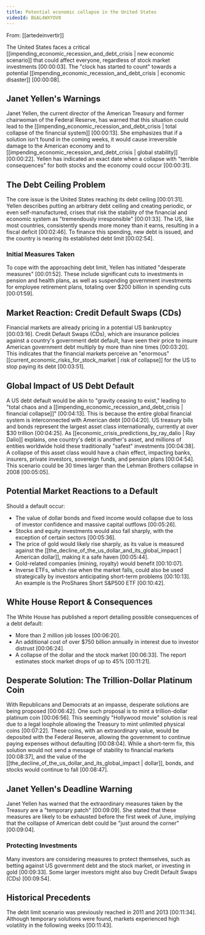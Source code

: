 ```yaml
---
title: Potential economic collapse in the United States
videoId: BGAL4WXYOV8
---
```


From: [[artedeinvertir]] <br/> 

The United States faces a critical [[impending_economic_recession_and_debt_crisis | new economic scenario]] that could affect everyone, regardless of stock market investments <a class="yt-timestamp" data-t="00:00:03">[00:00:03]</a>. The "clock has started to count" towards a potential [[impending_economic_recession_and_debt_crisis | economic disaster]] <a class="yt-timestamp" data-t="00:00:08">[00:00:08]</a>.

## Janet Yellen's Warnings
Janet Yellen, the current director of the American Treasury and former chairwoman of the Federal Reserve, has warned that this situation could lead to the [[impending_economic_recession_and_debt_crisis | total collapse of the financial system]] <a class="yt-timestamp" data-t="00:00:13">[00:00:13]</a>. She emphasizes that if a solution isn't found in the coming weeks, it would cause irreversible damage to the American economy and to [[impending_economic_recession_and_debt_crisis | global stability]] <a class="yt-timestamp" data-t="00:00:22">[00:00:22]</a>. Yellen has indicated an exact date when a collapse with "terrible consequences" for both stocks and the economy could occur <a class="yt-timestamp" data-t="00:00:31">[00:00:31]</a>.

## The Debt Ceiling Problem
The core issue is the United States reaching its debt ceiling <a class="yt-timestamp" data-t="00:01:31">[00:01:31]</a>. Yellen describes putting an arbitrary debt ceiling and creating periodic, or even self-manufactured, crises that risk the stability of the financial and economic system as "tremendously irresponsible" <a class="yt-timestamp" data-t="00:01:33">[00:01:33]</a>. The US, like most countries, consistently spends more money than it earns, resulting in a fiscal deficit <a class="yt-timestamp" data-t="00:02:46">[00:02:46]</a>. To finance this spending, new debt is issued, and the country is nearing its established debt limit <a class="yt-timestamp" data-t="00:02:54">[00:02:54]</a>.

### Initial Measures Taken
To cope with the approaching debt limit, Yellen has initiated "desperate measures" <a class="yt-timestamp" data-t="00:01:52">[00:01:52]</a>. These include significant cuts to investments in pension and health plans, as well as suspending government investments for employee retirement plans, totaling over $200 billion in spending cuts <a class="yt-timestamp" data-t="00:01:59">[00:01:59]</a>.

## Market Reaction: Credit Default Swaps (CDs)
Financial markets are already pricing in a potential US bankruptcy <a class="yt-timestamp" data-t="00:03:16">[00:03:16]</a>. Credit Default Swaps (CDs), which are insurance policies against a country's government debt default, have seen their price to insure American government debt multiply by more than nine times <a class="yt-timestamp" data-t="00:03:20">[00:03:20]</a>. This indicates that the financial markets perceive an "enormous" [[current_economic_risks_for_stock_market | risk of collapse]] for the US to stop paying its debt <a class="yt-timestamp" data-t="00:03:51">[00:03:51]</a>.

## Global Impact of US Debt Default
A US debt default would be akin to "gravity ceasing to exist," leading to "total chaos and a [[impending_economic_recession_and_debt_crisis | financial collapse]]" <a class="yt-timestamp" data-t="00:04:13">[00:04:13]</a>. This is because the entire global financial system is interconnected with American debt <a class="yt-timestamp" data-t="00:04:20">[00:04:20]</a>. US treasury bills and bonds represent the largest asset class internationally, currently at over $30 trillion <a class="yt-timestamp" data-t="00:04:25">[00:04:25]</a>. As [[economic_crisis_predictions_by_ray_dalio | Ray Dalio]] explains, one country's debt is another's asset, and millions of entities worldwide hold these traditionally "safest" investments <a class="yt-timestamp" data-t="00:04:38">[00:04:38]</a>. A collapse of this asset class would have a chain effect, impacting banks, insurers, private investors, sovereign funds, and pension plans <a class="yt-timestamp" data-t="00:04:54">[00:04:54]</a>. This scenario could be 30 times larger than the Lehman Brothers collapse in 2008 <a class="yt-timestamp" data-t="00:05:05">[00:05:05]</a>.

## Potential Market Reactions to a Default
Should a default occur:
*   The value of dollar bonds and fixed income would collapse due to loss of investor confidence and massive capital outflows <a class="yt-timestamp" data-t="00:05:26">[00:05:26]</a>.
*   Stocks and equity investments would also fall sharply, with the exception of certain sectors <a class="yt-timestamp" data-t="00:05:36">[00:05:36]</a>.
*   The price of gold would likely rise sharply, as its value is measured against the [[the_decline_of_the_us_dollar_and_its_global_impact | American dollar]], making it a safe haven <a class="yt-timestamp" data-t="00:05:44">[00:05:44]</a>.
*   Gold-related companies (mining, royalty) would benefit <a class="yt-timestamp" data-t="00:10:07">[00:10:07]</a>.
*   Inverse ETFs, which rise when the market falls, could also be used strategically by investors anticipating short-term problems <a class="yt-timestamp" data-t="00:10:13">[00:10:13]</a>. An example is the ProShares Short S&P500 ETF <a class="yt-timestamp" data-t="00:10:42">[00:10:42]</a>.

## White House Report & Consequences
The White House has published a report detailing possible consequences of a debt default:
*   More than 2 million job losses <a class="yt-timestamp" data-t="00:06:20">[00:06:20]</a>.
*   An additional cost of over $750 billion annually in interest due to investor distrust <a class="yt-timestamp" data-t="00:06:24">[00:06:24]</a>.
*   A collapse of the dollar and the stock market <a class="yt-timestamp" data-t="00:06:33">[00:06:33]</a>. The report estimates stock market drops of up to 45% <a class="yt-timestamp" data-t="00:11:21">[00:11:21]</a>.

## Desperate Solution: The Trillion-Dollar Platinum Coin
With Republicans and Democrats at an impasse, desperate solutions are being proposed <a class="yt-timestamp" data-t="00:06:42">[00:06:42]</a>. One such proposal is to mint a trillion-dollar platinum coin <a class="yt-timestamp" data-t="00:06:56">[00:06:56]</a>. This seemingly "Hollywood movie" solution is real due to a legal loophole allowing the Treasury to mint unlimited physical coins <a class="yt-timestamp" data-t="00:07:22">[00:07:22]</a>. These coins, with an extraordinary value, would be deposited with the Federal Reserve, allowing the government to continue paying expenses without defaulting <a class="yt-timestamp" data-t="00:08:04">[00:08:04]</a>. While a short-term fix, this solution would not send a message of stability to financial markets <a class="yt-timestamp" data-t="00:08:37">[00:08:37]</a>, and the value of the [[the_decline_of_the_us_dollar_and_its_global_impact | dollar]], bonds, and stocks would continue to fall <a class="yt-timestamp" data-t="00:08:47">[00:08:47]</a>.

## Janet Yellen's Deadline Warning
Janet Yellen has warned that the extraordinary measures taken by the Treasury are a "temporary patch" <a class="yt-timestamp" data-t="00:09:09">[00:09:09]</a>. She stated that these measures are likely to be exhausted before the first week of June, implying that the collapse of American debt could be "just around the corner" <a class="yt-timestamp" data-t="00:09:04">[00:09:04]</a>.

### Protecting Investments
Many investors are considering measures to protect themselves, such as betting against US government debt and the stock market, or investing in gold <a class="yt-timestamp" data-t="00:09:33">[00:09:33]</a>. Some larger investors might also buy Credit Default Swaps (CDs) <a class="yt-timestamp" data-t="00:09:54">[00:09:54]</a>.

## Historical Precedents
The debt limit scenario was previously reached in 2011 and 2013 <a class="yt-timestamp" data-t="00:11:34">[00:11:34]</a>. Although temporary solutions were found, markets experienced high volatility in the following weeks <a class="yt-timestamp" data-t="00:11:43">[00:11:43]</a>.